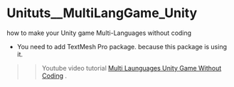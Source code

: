 # Unituts__MultiLangGame_Unity
how to make your Unity game Multi-Languages without coding


  * You need to add TextMesh Pro package. because this package is using it.
  

 >> Youtube video tutorial [Multi Launguages Unity Game Without Coding](https://youtu.be/yvpPUTkQFM8) .

